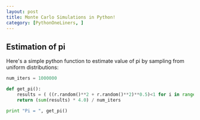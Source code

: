 ```yaml
---
layout: post
title: Monte Carlo Simulations in Python!
category: [PythonOneLiners, ]
---
```


## Estimation of pi

Here's a simple python function to estimate value of pi by sampling from uniform distributions:

```python
num_iters = 1000000

def get_pi():
    results = ( ((r.random()**2 + r.random()**2)**0.5)<1 for i in range(num_iters) )
    return (sum(results) * 4.0) / num_iters

print "Pi = ", get_pi()
```